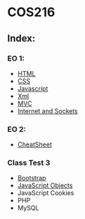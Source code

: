 # COS216

## Index:
### EO 1:
- [HTML](html.md)
- [CSS](CSS.md)
- [Javascript](javascript.md)
- [Xml](xml.md)
- [MVC](mvc.md)
- [Internet and Sockets](internetAndSockets.md)

### EO 2:
- [CheatSheet](examTwo.md)
### Class Test 3
- [Bootstrap](bootstrap.md)
- [JavaScript Objects](javascriptObjects.md)
- JavaScript Cookies
- PHP
- MySQL
